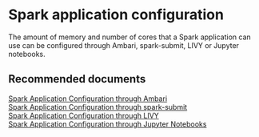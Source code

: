 <properties
    pageTitle="Spark application configuration"
    description="Spark application configuration"
    service="microsoft.hdinsight"
    resource="clusters"
    authors="bharathsreenivas"
    displayOrder="8"
    selfHelpType="resource"
    supportTopicIds="32629133"
    resourceTags=""
    productPesIds="15078"
    cloudEnvironments="public, MoonCake"
/>

# Spark application configuration

The amount of memory and number of cores that a Spark application can use can be configured through Ambari, spark-submit, LIVY or Jupyter notebooks.

## **Recommended documents**
[Spark Application Configuration through Ambari](https://hdinsight.github.io/spark/spark-application-configuration-through-ambari.html)<br>
[Spark Application Configuration through spark-submit](https://hdinsight.github.io/spark/spark-application-configuration-through-spark-submit.html)<br>
[Spark Application Configuration through LIVY](https://hdinsight.github.io/spark/spark-application-configuration-through-livy.html)<br>
[Spark Application Configuration through Jupyter Notebooks](https://hdinsight.github.io/spark/spark-application-configuration-through-jupyter.html)<br>
